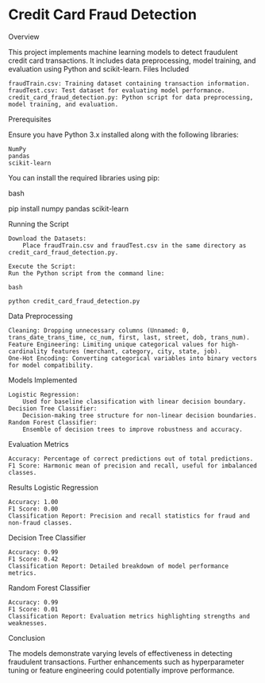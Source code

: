 # Credit Card Fraud Detection
Overview

This project implements machine learning models to detect fraudulent credit card transactions. It includes data preprocessing, model training, and evaluation using Python and scikit-learn.
Files Included

    fraudTrain.csv: Training dataset containing transaction information.
    fraudTest.csv: Test dataset for evaluating model performance.
    credit_card_fraud_detection.py: Python script for data preprocessing, model training, and evaluation.

Prerequisites

Ensure you have Python 3.x installed along with the following libraries:

    NumPy
    pandas
    scikit-learn

You can install the required libraries using pip:

bash

pip install numpy pandas scikit-learn

Running the Script

    Download the Datasets:
        Place fraudTrain.csv and fraudTest.csv in the same directory as credit_card_fraud_detection.py.

    Execute the Script:
    Run the Python script from the command line:

    bash

    python credit_card_fraud_detection.py

Data Preprocessing

    Cleaning: Dropping unnecessary columns (Unnamed: 0, trans_date_trans_time, cc_num, first, last, street, dob, trans_num).
    Feature Engineering: Limiting unique categorical values for high-cardinality features (merchant, category, city, state, job).
    One-Hot Encoding: Converting categorical variables into binary vectors for model compatibility.

Models Implemented

    Logistic Regression:
        Used for baseline classification with linear decision boundary.
    Decision Tree Classifier:
        Decision-making tree structure for non-linear decision boundaries.
    Random Forest Classifier:
        Ensemble of decision trees to improve robustness and accuracy.

Evaluation Metrics

    Accuracy: Percentage of correct predictions out of total predictions.
    F1 Score: Harmonic mean of precision and recall, useful for imbalanced classes.

Results
Logistic Regression

    Accuracy: 1.00
    F1 Score: 0.00
    Classification Report: Precision and recall statistics for fraud and non-fraud classes.

Decision Tree Classifier

    Accuracy: 0.99
    F1 Score: 0.42
    Classification Report: Detailed breakdown of model performance metrics.

Random Forest Classifier

    Accuracy: 0.99
    F1 Score: 0.01
    Classification Report: Evaluation metrics highlighting strengths and weaknesses.

Conclusion

The models demonstrate varying levels of effectiveness in detecting fraudulent transactions. Further enhancements such as hyperparameter tuning or feature engineering could potentially improve performance.
